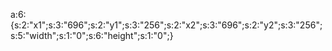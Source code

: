 a:6:{s:2:"x1";s:3:"696";s:2:"y1";s:3:"256";s:2:"x2";s:3:"696";s:2:"y2";s:3:"256";s:5:"width";s:1:"0";s:6:"height";s:1:"0";}